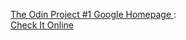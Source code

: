 
 

<a href="http://www.theodinproject.com/web-development-101/html-css"> The Odin Project #1 Google Homepage </a>: 
<br>
<a href="http://htmlpreview.github.io/?https://github.com/grzegorzzajac1989/theOdinProject/blob/master/Web_Development_101/google-homepage/index.html"> Check It Online </a>

